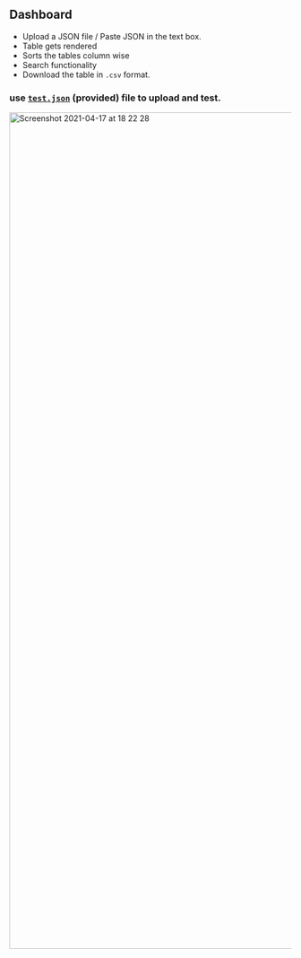 
## Dashboard

- Upload a JSON file / Paste JSON in the text box.
- Table gets rendered
- Sorts the tables column wise
- Search functionality 
- Download the table in `.csv` format.

### use <a href="https://github.com/sakshi-choudhary/Dash-Sort-UploadJSON-DownloadTable-to-CSV/blob/main/test.json">`test.json`</a> (provided) file to upload and test. 

<img width="1492" alt="Screenshot 2021-04-17 at 18 22 28" src="https://user-images.githubusercontent.com/66865329/115114012-b1223d80-9faa-11eb-80cd-fe1843e0287c.png">
